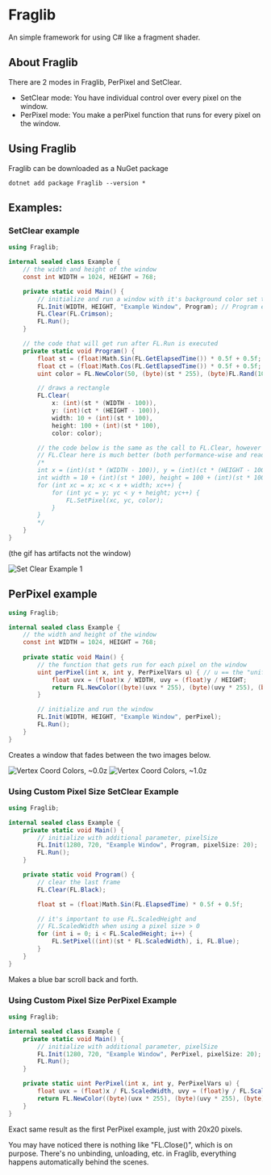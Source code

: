 # Fraglib

An simple framework for using C# like a fragment shader.

## About Fraglib

There are 2 modes in Fraglib, PerPixel and SetClear.
- SetClear mode: You have individual control over every pixel on the window.
- PerPixel mode: You make a perPixel function that runs for every pixel on the window.

## Using Fraglib

Fraglib can be downloaded as a NuGet package
```
dotnet add package Fraglib --version *
```

## Examples: 

### SetClear example
```csharp
using Fraglib;

internal sealed class Example {
    // the width and height of the window
    const int WIDTH = 1024, HEIGHT = 768;

    private static void Main() {
        // initialize and run a window with it's background color set to crimson
        FL.Init(WIDTH, HEIGHT, "Example Window", Program); // Program explained below
        FL.Clear(FL.Crimson);
        FL.Run();
    }

    // the code that will get run after FL.Run is executed
    private static void Program() {
        float st = (float)Math.Sin(FL.GetElapsedTime()) * 0.5f + 0.5f;
        float ct = (float)Math.Cos(FL.GetElapsedTime()) * 0.5f + 0.5f;
        uint color = FL.NewColor(50, (byte)(st * 255), (byte)FL.Rand(100, 200));

        // draws a rectangle
        FL.Clear(
            x: (int)(st * (WIDTH - 100)), 
            y: (int)(ct * (HEIGHT - 100)), 
            width: 10 + (int)(st * 100), 
            height: 100 + (int)(st * 100), 
            color: color);

        // the code below is the same as the call to FL.Clear, however calling 
        // FL.Clear here is much better (both performance-wise and readability-wise)
        /* 
        int x = (int)(st * (WIDTH - 100)), y = (int)(ct * (HEIGHT - 100));
        int width = 10 + (int)(st * 100), height = 100 + (int)(st * 100);
        for (int xc = x; xc < x + width; xc++) {
            for (int yc = y; yc < y + height; yc++) {
                FL.SetPixel(xc, yc, color);
            }
        }
        */
    }
}
```
(the gif has artifacts not the window)

![Set Clear Example 1](https://github.com/cyprus327/Fraglib/assets/76965606/48562524-507f-4cbb-8581-484d3ce89090)

## PerPixel example
```csharp
using Fraglib;

internal sealed class Example {
    // the width and height of the window
    const int WIDTH = 1024, HEIGHT = 768;
    
    private static void Main() {
        // the function that gets run for each pixel on the window
        uint perPixel(int x, int y, PerPixelVars u) { // u == the "uniforms" provided
            float uvx = (float)x / WIDTH, uvy = (float)y / HEIGHT;
            return FL.NewColor((byte)(uvx * 255), (byte)(uvy * 255), (byte)((Math.Sin(u.Time) * 0.5 + 0.5) * 255));
        }

        // initialize and run the window
        FL.Init(WIDTH, HEIGHT, "Example Window", perPixel);
        FL.Run();
    }
}
```
Creates a window that fades between the two images below.

![Vertex Coord Colors, ~0.0z](https://github.com/cyprus327/Fraglib/assets/76965606/cd0a9e46-fb12-4126-b2fa-fd2a1e4b42f1)
![Vertex Coord Colors, ~1.0z](https://github.com/cyprus327/Fraglib/assets/76965606/b86aab81-26df-4a28-8eb7-b4e8896fd2a1)

### Using Custom Pixel Size SetClear Example 
```csharp
using Fraglib;

internal sealed class Example {
    private static void Main() {
        // initialize with additional parameter, pixelSize
        FL.Init(1280, 720, "Example Window", Program, pixelSize: 20);
        FL.Run();
    }

    private static void Program() {
        // clear the last frame
        FL.Clear(FL.Black);

        float st = (float)Math.Sin(FL.ElapsedTime) * 0.5f + 0.5f;

        // it's important to use FL.ScaledHeight and 
        // FL.ScaledWidth when using a pixel size > 0
        for (int i = 0; i < FL.ScaledHeight; i++) {
            FL.SetPixel((int)(st * FL.ScaledWidth), i, FL.Blue);
        }
    }
}
```
Makes a blue bar scroll back and forth.

### Using Custom Pixel Size PerPixel Example
```csharp
using Fraglib;

internal sealed class Example {
    private static void Main() {
        // initialize with additional parameter, pixelSize
        FL.Init(1280, 720, "Example Window", PerPixel, pixelSize: 20);
        FL.Run();
    }

    private static uint PerPixel(int x, int y, PerPixelVars u) {
        float uvx = (float)x / FL.ScaledWidth, uvy = (float)y / FL.ScaledHeight;
        return FL.NewColor((byte)(uvx * 255), (byte)(uvy * 255), (byte)((Math.Sin(u.Time) * 0.5 + 0.5) * 255));
    }
}
```
Exact same result as the first PerPixel example, just with 20x20 pixels.

You may have noticed there is nothing like "FL.Close()", which is on purpose. There's no unbinding, unloading, etc. in Fraglib, everything happens automatically behind the scenes.